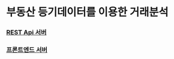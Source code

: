 # 부동산 등기데이터를 이용한 거래분석

### [REST Api 서버](https://real-estate-analysis.cf/)
### [프론트엔드 서버](https://junmumu.github.io/real-estate-transaction-chart/login.html)
